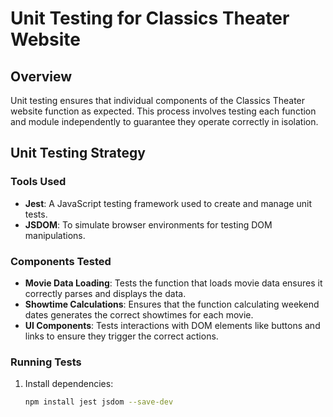 # Unit Testing for Classics Theater Website

## Overview
Unit testing ensures that individual components of the Classics Theater website function as expected. This process involves testing each function and module independently to guarantee they operate correctly in isolation.

## Unit Testing Strategy

### Tools Used
- **Jest**: A JavaScript testing framework used to create and manage unit tests.
- **JSDOM**: To simulate browser environments for testing DOM manipulations.

### Components Tested
- **Movie Data Loading**: Tests the function that loads movie data ensures it correctly parses and displays the data.
- **Showtime Calculations**: Ensures that the function calculating weekend dates generates the correct showtimes for each movie.
- **UI Components**: Tests interactions with DOM elements like buttons and links to ensure they trigger the correct actions.

### Running Tests
1. Install dependencies:
   ```bash
   npm install jest jsdom --save-dev
